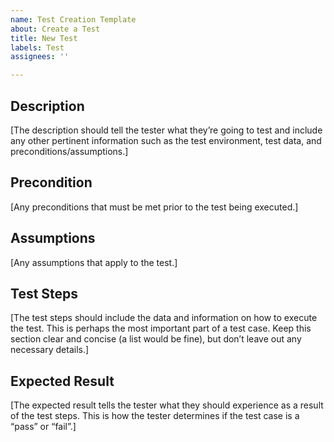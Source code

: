 ```yaml
---
name: Test Creation Template
about: Create a Test
title: New Test
labels: Test
assignees: ''

---
```


## Description
[The description should tell the tester what they’re going to test and include any other pertinent information such as the test environment, test data, and preconditions/assumptions.]

## Precondition
[Any preconditions that must be met prior to the test being executed.]

## Assumptions
[Any assumptions that apply to the test.]

## Test Steps
[The test steps should include the data and information on how to execute the test.
This is perhaps the most important part of a test case.
Keep this section clear and concise (a list would be fine), but don’t leave out any necessary details.]

## Expected Result
[The expected result tells the tester what they should experience as a result of the test steps.
This is how the tester determines if the test case is a “pass” or “fail”.]
